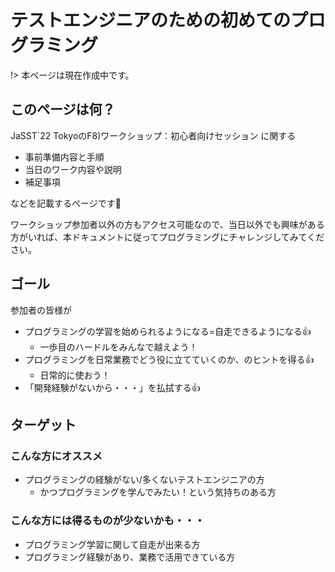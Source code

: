 # テストエンジニアのための初めてのプログラミング

!> 本ページは現在作成中です。

## このページは何？

JaSST`22 TokyoのF8)ワークショップ：初心者向けセッション に関する

- 事前準備内容と手順
- 当日のワーク内容や説明
- 補足事項

などを記載するページです:clap:

ワークショップ参加者以外の方もアクセス可能なので、当日以外でも興味がある方がいれば、本ドキュメントに従ってプログラミングにチャレンジしてみてください。

## ゴール

参加者の皆様が

- プログラミングの学習を始められるようになる=自走できるようになる:+1:
  - 一歩目のハードルをみんなで越えよう！
- プログラミングを日常業務でどう役に立てていくのか、のヒントを得る:+1:
  - 日常的に使おう！
- 「開発経験がないから・・・」を払拭する:+1:

## ターゲット

### こんな方にオススメ

- プログラミングの経験がない/多くないテストエンジニアの方
  - かつプログラミングを学んでみたい！という気持ちのある方

### こんな方には得るものが少ないかも・・・

- プログラミング学習に関して自走が出来る方
- プログラミング経験があり、業務で活用できている方

